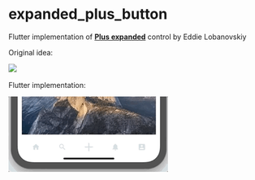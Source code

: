 # expanded_plus_button

Flutter implementation of **[Plus expanded](https://dribbble.com/shots/3208361-Plus-expanded)** control by Eddie Lobanovskiy 

Original idea:

<img src="https://cdn.dribbble.com/users/14268/screenshots/3208361/p2m_final_start0.gif" width="300">

Flutter implementation:

![flutter](./demo.gif)
